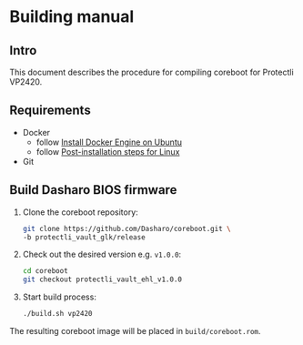 # Building manual

## Intro

This document describes the procedure for compiling coreboot for Protectli
VP2420.

## Requirements

- Docker
    + follow [Install Docker Engine on Ubuntu](https://docs.docker.com/engine/install/ubuntu/)
    + follow [Post-installation steps for Linux](https://docs.docker.com/engine/install/linux-postinstall/)
- Git

## Build Dasharo BIOS firmware

1. Clone the coreboot repository:

    ```bash
    git clone https://github.com/Dasharo/coreboot.git \
    -b protectli_vault_glk/release
    ```

2. Check out the desired version e.g. `v1.0.0`:

    ```bash
    cd coreboot
    git checkout protectli_vault_ehl_v1.0.0
    ```

3. Start build process:

    ```bash
    ./build.sh vp2420
    ```

The resulting coreboot image will be placed in `build/coreboot.rom`.
